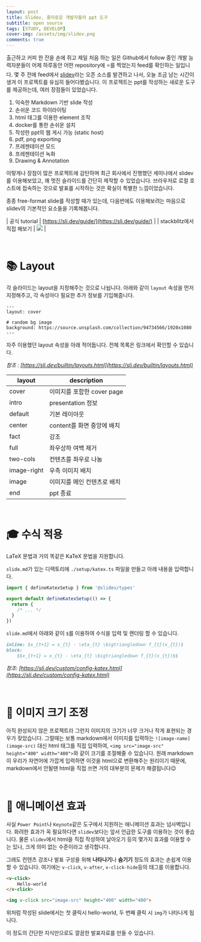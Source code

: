 ```yaml
---
layout: post
title: Slidev, 흥미로운 개발자들의 ppt 도구
subtitle: open source
tags: [STUDY, DEVELOP]
cover-img: /assets/img/slidev.png
comments: true
---
```


출근하고 커피 한 잔을 손에 쥐고 제일 처음 하는 일은 Github에서 follow 중인 개발 능력자분들이 어제 하루동안 어떤 repository에 ⭐를 찍었는지 feed를 확인하는 일입니다. 몇 주 전에 feed에서 [slidev](https://sli.dev/)라는 오픈 소스를 발견하고 나서, 오늘 조금 남는 시간이 생겨 이 프로젝트를 유심히 들어다봤습니다. 이 프로젝트는 ppt를 작성하는 새로운 도구를 제공하는데, 여러 장점들이 있었습니다.

1. 익숙한 Markdown 기반 slide 작성
2. 손쉬운 코드 하이라이팅
3. html 태그를 이용한 element 조작
4. docker를 통한 손쉬운 설치
5. 작성한 ppt의 웹 게시 가능 (static host)
6. pdf, png exporting
7. 프레젠테이션 모드
8. 프레젠테이션 녹화
9. Drawing & Annotation


이렇게나 장점이 많은 프로젝트에 감탄하며 최근 회사에서 진행했던 세미나에서 slidev를 이용해보았고, 꽤 멋진 슬라이드를 간단히 제작할 수 있었습니다. 브라우저로 로컬 호스트에 접속하는 것으로 발표를 시작하는 것은 확실이 특별한 느낌이었습니다.

종종 free-format slide를 작성할 때가 있는데, 다음번에도 이용해보려는 마음으로 slidev의 기본적인 요소들을 기록해봅니다.

| 공식 tutorial | [https://sli.dev/guide/](https://sli.dev/guide/) |
| stackblitz에서 직접 해보기 | [![](https://developer.stackblitz.com/img/open_in_stackblitz.svg)](https://sli.dev/new) |

<br/>

# 📚 Layout

각 슬라이드는 layout을 지정해주는 것으로 나뉩니다. 아래와 같이 `layout` 속성을 먼저 지정해주고, 각 속성마다 필요한 추가 정보를 기입해줍니다.
```
---
layout: cover

# random bg image
background: https://source.unsplash.com/collection/94734566/1920x1080
---
```

자주 이용했던 layout 속성을 아래 적어둡니다. 전체 목록은 링크에서 확인할 수 있습니다.

_참조 : [https://sli.dev/builtin/layouts.html](https://sli.dev/builtin/layouts.html)_

| layout | description |
| --- | --- |
| cover | 이미지를 포함한 cover page |
| intro | presentation 정보 |
| default | 기본 레이아웃 |
| center | content를 화면 중앙에 배치 |
| fact | 강조 |
| full | 좌우상하 여백 제거 |
| two-cols | 컨텐츠를 좌우로 나눔 |
| image-right | 우측 이미지 배치 |
| image | 이미지를 메인 컨텐츠로 배치 |
| end | ppt 종료 |

<br/>

# 🎓 수식 적용

LaTeX 문법과 거의 똑같은 KaTeX 문법을 지원합니다. 

`slide.md`가 있는 디렉토리에 `./setup/katex.ts` 파일을 만들고 아래 내용을 입력합니다.

```ts
import { defineKatexSetup } from '@slidev/types'

export default defineKatexSetup(() => {
  return {
    /* ... */
  }
})
```

`slide.md`에서 아래와 같이 `$`를 이용하여 수식을 입력 및 랜더링 할 수 있습니다.

```md
inline: $x_{t+1} = x_{t} - \eta_{t} \bigtriangledown f_{t}(x_{t})$
block:
    $$x_{t+1} = x_{t} - \eta_{t} \bigtriangledown f_{t}(x_{t})$$
```

_참조: [https://sli.dev/custom/config-katex.html](https://sli.dev/custom/config-katex.html)_

<br/>

# 🎨 이미지 크기 조정

아직 완성되지 않은 프로젝트라 그런지 이미지의 크기가 너무 크거나 작게 표현되는 경우가 잦았습니다. 그럴때는 보통 markdown에서 이미지를 입력하는 `![image-name](image-src)` 대신 html 태그를 직접 입력하여, `<img src="image-src" height="400" width="400">`와 같이 크기를 조절해줄 수 있습니다. 원래 markdown이 우리가 자연어에 가깝게 입력하면 이것을 html으로 변환해주는 원리이기 때문에, markdown에서 안될땐 html을 직접 쓰면 거의 대부분의 문제가 해결됩니다😉

<br/>

# 🎠 애니메이션 효과

사실 `Power Point`나 `Keynote`같은 도구에서 지원하는 애니메이션 효과는 넘사벽입니다. 화려한 효과가 꼭 필요하다면 `slidev`보다는 앞서 언급한 도구를 이용하는 것이 좋습니다. 물론 `slidev`에서 html을 직접 작성하여 날아오기 등의 몇가지 효과를 이용할 수는 있나, 크게 의미 없는 수준이라고 생각합니다.

그래도 컨텐츠 강조나 발표 구성을 위해 **나타나기**나 **숨기기** 정도의 효과는 손쉽게 이용할 수 있습니다. 여기에는 `v-click`, `v-after`, `v-click-hide`등의 태그를 이용합니다.

```html
<v-click>
    Hello-world
</v-click>

<img v-click src="image-src" height="400" width="400">
```
위처럼 작성된 slide에서는 첫 클릭시 hello-world, 두 번째 클릭 시 `img`가 나타나게 됩니다.

이 정도의 간단한 지식만으로도 깔끔한 발표자료를 만들 수 있습니다. 
